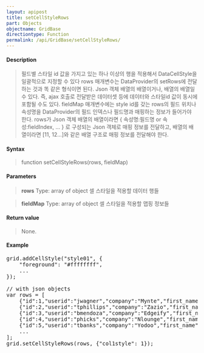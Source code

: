 ```yaml
---
layout: apipost
title: setCellStyleRows
part: Objects
objectname: GridBase
directiontype: Function
permalink: /api/GridBase/setCellStyleRows/
---
```



#### Description

> 필드별 스타일 id 값을 가지고 있는 하나 이상의 행을 적용해서 DataCellStyle을 일괄적으로 지정할 수 있다
> rows 매개변수는 DataProvider의 setRows에 전달하는 것과 똑 같은 형식이면 된다. Json 객체 배열의 배열이거나, 배열의 배열일 수 있다. 즉, ajax 호출로 전달받은 데이터셋 등에 데이터와 스타일id 값이 동시에 포함될 수도 있다.
> fieldMap 매개변수에는 style id를 갖는 rows의 필드 위치나 속성명을 DataProvider의 필드 인덱스나 필드명과 매핑하는 정보가 들어가야 한다. rows가 Json 객체 배열의 배열이라면 { 속성명:필드명 or 속성:fieldIndex, ... } 로 구성되는 Json 객체로 매핑 정보를 전달하고, 배열의 배열이라면 [11, 12...]와 같은 배열 구조로 매핑 정보를 전달해야 한다.

#### Syntax

> function setCellStyleRows(rows, fieldMap)

#### Parameters

> **rows**
> Type: array of object
> 셀 스타일을 적용할 데이터 행들

> **fieldMap**
> Type: array of object
> 셀 스타일을 적용할 맵핑 정보들

#### Return value

> None.

#### Example

<pre class="prettyprint">
grid.addCellStyle("style01", {
    "foreground": "#ffffffff",
    ...
});
 
// with json objects
var rows = [
    {"id":1,"userid":"jwagner","company":"Mynte","first_name":"Theresa","last_name":"Reynolds","col1style":"style01"},
    {"id":2,"userid":"tphillips","company":"Zazio","first_name":"Raymond","last_name":"Tucker","col1style":"style02"},
    {"id":3,"userid":"bmendoza","company":"Edgeify","first_name":"Emily","last_name":"Flores","col1style":"style03"},
    {"id":4,"userid":"phicks","company":"Nlounge","first_name":"Johnny","last_name":"Reed","col1style":"style01"},
    {"id":5,"userid":"tbanks","company":"Yodoo","first_name":"David","last_name":"Miller","col1style":"style03"},
    ...
];
grid.setCellStyleRows(rows, {"col1style": 1});
</pre>

